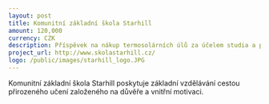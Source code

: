 ```yaml
---
layout: post
title: Komunitní základní škola Starhill
amount: 120,000
currency: CZK
description: Příspěvek na nákup termosolárních úlů za účelem studia a popularizace včelaření bez chemie
project_url: http://www.skolastarhill.cz/ 
logo: /public/images/starhill_logo.JPG
---
```

Komunitní základní škola Starhill poskytuje základní vzdělávání cestou přirozeného učení založeného na důvěře a vnitřní motivaci.
